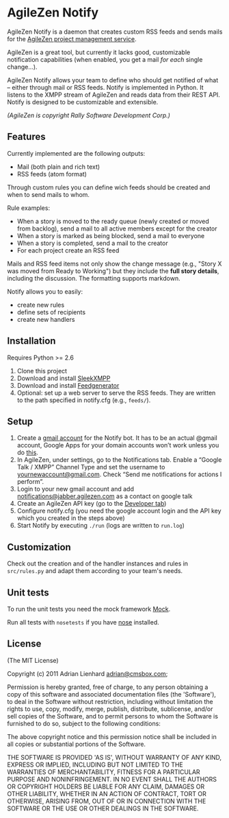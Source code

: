 # AgileZen Notify

AgileZen Notify is a daemon that creates custom RSS feeds and sends mails for the [AgileZen project management service](http://agilezen.com/).

AgileZen is a great tool, but currently it lacks good, customizable notification capabilities (when enabled, you get a mail *for each* single change...).

AgileZen Notify allows your team to define who should get notified of what – either through mail or RSS feeds. Notify is implemented in Python. It listens to the XMPP stream of AgileZen and reads data from their REST API. Notify is designed to be customizable and extensible.

*(AgileZen is copyright Rally Software Development Corp.)*


## Features

Currently implemented are the following outputs:

- Mail (both plain and rich text)
- RSS feeds (atom format)

Through custom rules you can define wich feeds should be created and when to send mails to whom.

Rule examples:

- When a story is moved to the ready queue (newly created or moved from backlog), send a mail to all active members except for the creator
- When a story is marked as being blocked, send a mail to everyone
- When a story is completed, send a mail to the creator
- For each project create an RSS feed

Mails and RSS feed items not only show the change message (e.g., "Story X was moved from Ready to Working") but they include the **full story details**, including the discussion. The formatting supports markdown. 

Notify allows you to easily:

- create new rules
- define sets of recipients
- create new handlers

## Installation

Requires Python >= 2.6

1. Clone this project
2. Download and install [SleekXMPP](https://github.com/fritzy/SleekXMPP)
3. Download and install [Feedgenerator](http://pypi.python.org/pypi/feedgenerator)
4. Optional: set up a web server to serve the RSS feeds. They are written to the path specified in notify.cfg (e.g., `feeds/`).

## Setup

1. Create a [gmail account](https://www.google.com/accounts/NewAccount?service=mail&continue=http://mail.google.com/mail/e-11-1bf426d4034c1f2ca91664311f9516-fa195ed49584db707d3dc9ff47138d8200773a09&type=2) for the Notify bot. It has to be an actual @gmail account, Google Apps for your domain accounts won’t work unless you do [this](http://www.google.com/support/a/bin/answer.py?hl=en&answer=60227).
2. In AgileZen, under settings, go to the Notifications tab. Enable a “Google Talk / XMPP” Channel Type and set the username to yournewaccount@gmail.com. Check “Send me notifications for actions I perform”.
3. Login to your new gmail account and add notifications@jabber.agilezen.com as a contact on google talk
4. Create an AgileZen API key (go to the [Developer tab](https://agilezen.com/settings))
4. Configure notify.cfg (you need the google account login and the API key which you created in the steps above)
5. Start Notify by executing `./run` (logs are written to `run.log`)


## Customization

Check out the creation and of the handler instances and rules in `src/rules.py` and adapt them according to your team's needs.

## Unit tests

To run the unit tests you need the mock framework [Mock](http://pypi.python.org/pypi/mock).

Run all tests with `nosetests` if you have [nose](http://packages.python.org/nose/) installed.

## License 

(The MIT License)

Copyright (c) 2011 Adrian Lienhard adrian@cmsbox.com;

Permission is hereby granted, free of charge, to any person obtaining
a copy of this software and associated documentation files (the
'Software'), to deal in the Software without restriction, including
without limitation the rights to use, copy, modify, merge, publish,
distribute, sublicense, and/or sell copies of the Software, and to
permit persons to whom the Software is furnished to do so, subject to
the following conditions:

The above copyright notice and this permission notice shall be
included in all copies or substantial portions of the Software.

THE SOFTWARE IS PROVIDED 'AS IS', WITHOUT WARRANTY OF ANY KIND,
EXPRESS OR IMPLIED, INCLUDING BUT NOT LIMITED TO THE WARRANTIES OF
MERCHANTABILITY, FITNESS FOR A PARTICULAR PURPOSE AND NONINFRINGEMENT.
IN NO EVENT SHALL THE AUTHORS OR COPYRIGHT HOLDERS BE LIABLE FOR ANY
CLAIM, DAMAGES OR OTHER LIABILITY, WHETHER IN AN ACTION OF CONTRACT,
TORT OR OTHERWISE, ARISING FROM, OUT OF OR IN CONNECTION WITH THE
SOFTWARE OR THE USE OR OTHER DEALINGS IN THE SOFTWARE.
